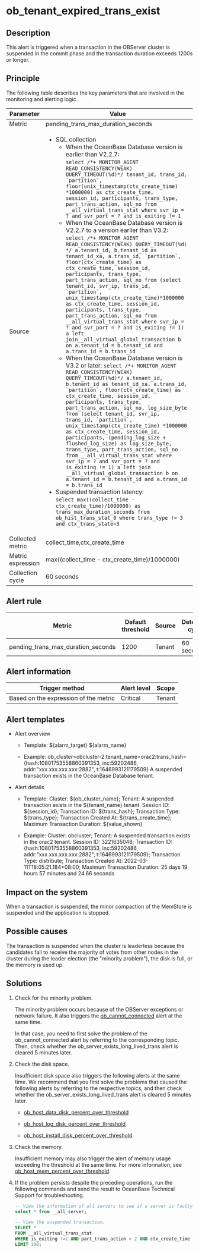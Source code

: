 ob_tenant_expired_trans_exist
==================================================

**Description**
------------------------------------

This alert is triggered when a transaction in the OBServer cluster is suspended in the commit phase and the transaction duration exceeds 1200s or longer.

Principle
------------------------------

The following table describes the key parameters that are involved in the monitoring and alerting logic.

|     Parameter     |   Value  |
|-------------------|------------|
| Metric            | pending_trans_max_duration_seconds  |
| Source            | <ul><li> SQL collection <ul><li> When the OceanBase Database version is earlier than V2.2.7: <br>```select /*+ MONITOR_AGENT READ_CONSISTENCY(WEAK) QUERY_TIMEOUT(%d)*/ tenant_id, trans_id, `partition`, floor(unix_timestamp(ctx_create_time) *1000000) as ctx_create_time, session_id, participants, trans_type, part_trans_action, sql_no from __all_virtual_trans_stat where svr_ip = ? and svr_port = ? and is_exiting != 1 ``` </li><li>   When the OceanBase Database version is V2.2.7 to a version earlier than V3.2: <br>```select /*+ MONITOR_AGENT READ_CONSISTENCY(WEAK) QUERY_TIMEOUT(%d) */ a.tenant_id, b.tenant_id as tenant_id_xa, a.trans_id, `partition`, floor(ctx_create_time) as ctx_create_time, session_id, participants, trans_type, part_trans_action, sql_no from (select tenant_id, svr_ip, trans_id, `partition`, unix_timestamp(ctx_create_time)*1000000 as ctx_create_time, session_id, participants, trans_type, part_trans_action, sql_no from __all_virtual_trans_stat where svr_ip = ? and svr_port = ? and is_exiting != 1) a left join__all_virtual_global_transaction b on a.tenant_id = b.tenant_id and a.trans_id = b.trans_id ```   </li><li> When the OceanBase Database version is V3.2 or later: ```select /*+ MONITOR_AGENT READ_CONSISTENCY(WEAK) QUERY_TIMEOUT(%d)*/ a.tenant_id, b.tenant_id as tenant_id_xa, a.trans_id, `partition`, floor(ctx_create_time) as ctx_create_time, session_id, participants, trans_type, part_trans_action, sql_no, log_size_byte from (select tenant_id, svr_ip, trans_id, `partition`, unix_timestamp(ctx_create_time) *1000000 as ctx_create_time, session_id, participants, (pending_log_size + flushed_log_size) as log_size_byte, trans_type, part_trans_action, sql_no from __all_virtual_trans_stat where svr_ip = ? and svr_port = ? and is_exiting != 1) a left join __all_virtual_global_transaction b on a.tenant_id = b.tenant_id and a.trans_id = b.trans_id ``` </li></ul> </li><li>  Suspended transaction latency:<br> ```select max((collect_time - ctx_create_time)/1000000) as trans_max_duration_seconds from ob_hist_trans_stat_0 where trans_type != 3 and ctx_trans_state=3``` </li></ul>   |
| Collected metric  | collect_time,ctx_create_time |
| Metric expression | max((collect_time - ctx_create_time)/1000000)   |
| Collection cycle  | 60 seconds  |

**Alert rule**
-----------------------------------

|               Metric               | Default threshold | Source | Detection cycle | Time before clearance |
|------------------------------------|-------------------|--------|-----------------|-----------------------|
| pending_trans_max_duration_seconds | 1200              | Tenant | 60 seconds      | 5 minutes             |

**Alert information**
------------------------------------------

|            Trigger method             | Alert level | Scope  |
|---------------------------------------|-------------|--------|
| Based on the expression of the metric | Critical    | Tenant |

**Alert templates**
----------------------------------------

* Alert overview

  * Template: \${alarm_target} \${alarm_name}

  * Example: ob_cluster=obcluster-2:tenant_name=orac2:trans_hash={hash:10801753558860391353, inc:59202486, addr:"xxx.xxx.xxx.xxx:2882", t:1646993121179509} A suspended transaction exists in the OceanBase Database tenant.

* Alert details

  * Template: Cluster: \${ob_cluster_name}; Tenant: A suspended transaction exists in the \${tenant_name} tenant. Session ID: \${session_id}; Transaction ID: \${trans_hash}; Transaction Type: \${trans_type}; Transaction Created At: \${trans_create_time}; Maximum Transaction Duration: \${value_shown}

  * Example: Cluster: obcluster; Tenant: A suspended transaction exists in the orac2 tenant. Session ID: 3221635048; Transaction ID: {hash:10801753558860391353, inc:59202486, addr:"xxx.xxx.xxx.xxx:2882", t:1646993121179509}; Transaction Type: distribute; Transaction Created At: 2022-03-11T18:05:21.184+08:00; Maximum Transaction Duration: 25 days 19 hours 57 minutes and 24.66 seconds

**Impact on the system**
---------------------------------------------

When a transaction is suspended, the minor compaction of the MemStore is suspended and the application is stopped.

**Possible causes**
----------------------------------------

The transaction is suspended when the cluster is leaderless because the candidates fail to receive the majority of votes from other nodes in the cluster during the leader election (the "minority problem"), the disk is full, or the memory is used up.

**Solutions**
----------------------------------

1. Check for the minority problem.

   The minority problem occurs because of the OBServer exceptions or network failure. It also triggers the [ob_cannot_connected](../2.ob-alert/1.ob_cannot_connected.md) alert at the same time.

   In that case, you need to first solve the problem of the ob_cannot_connected alert by referring to the corresponding topic. Then, check whether the ob_server_exists_long_lived_trans alert is cleared 5 minutes later.

2. Check the disk space.

   Insufficient disk space also triggers the following alerts at the same time. We recommend that you first solve the problems that caused the following alerts by referring to the respective topics, and then check whether the ob_server_exists_long_lived_trans alert is cleared 5 minutes later.
   * [ob_host_data_disk_percent_over_threshold](35.ob_host_data_disk_percent_over_threshold.md)

   * [ob_host_log_disk_percent_over_threshold](36.ob_host_log_disk_percent_over_threshold.md)

   * [ob_host_install_disk_percent_over_threshold](37.ob_host_install_disk_percent_over_threshold.md)

3. Check the memory.

   Insufficient memory may also trigger the alert of memory usage exceeding the threshold at the same time. For more information, see [ob_host_mem_percent_over_threshold](../3.application-alert/3.ob_host_mem_percent_over_threshold.md).

4. If the problem persists despite the preceding operations, run the following commands and send the result to OceanBase Technical Support for troubleshooting.

   ```sql
   -- View the information of all servers to see if a server is faulty.
   select * from __all_server;
   
   -- View the suspended transaction.
   SELECT *
   FROM __all_virtual_trans_stat
   WHERE is_exiting !=1 AND part_trans_action > 2 AND ctx_create_time < DATE_SUB(NOW(), INTERVAL 500 SECOND)
   LIMIT 100;
   ```
